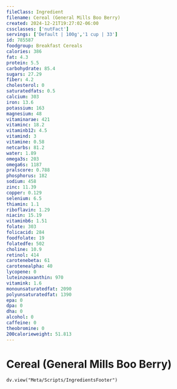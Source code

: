 ```yaml
---
fileClass: Ingredient
filename: Cereal (General Mills Boo Berry)
created: 2024-12-21T19:27:02-06:00
cssclasses: ['nutFact']
servings: ['Default | 100g','1 cup | 33']
id: 785587
foodgroup: Breakfast Cereals
calories: 386
fat: 4.3
protein: 5.5
carbohydrate: 85.4
sugars: 27.29
fiber: 4.2
cholesterol: 0
saturatedfats: 0.5
calcium: 303
iron: 13.6
potassium: 163
magnesium: 48
vitaminarae: 421
vitaminc: 18.2
vitaminb12: 4.5
vitamind: 3
vitamine: 0.58
netcarbs: 81.2
water: 1.89
omega3s: 203
omega6s: 1187
pralscore: 0.788
phosphorus: 182
sodium: 458
zinc: 11.39
copper: 0.129
selenium: 6.5
thiamin: 1.1
riboflavin: 1.29
niacin: 15.19
vitaminb6: 1.51
folate: 303
folicacid: 284
foodfolate: 19
folatedfe: 502
choline: 10.9
retinol: 414
carotenebeta: 61
carotenealpha: 40
lycopene: 0
luteinzeaxanthin: 970
vitamink: 1.6
monounsaturatedfat: 2090
polyunsaturatedfat: 1390
epa: 0
dpa: 0
dha: 0
alcohol: 0
caffeine: 0
theobromine: 0
200calorieweight: 51.813
---
```


# Cereal (General Mills Boo Berry)

```dataviewjs
dv.view("Meta/Scripts/IngredientsFooter")
```